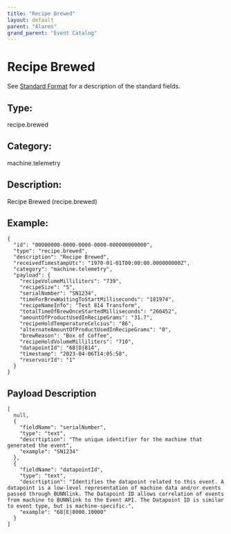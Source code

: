 ```yaml
---
title: "Recipe Brewed"
layout: default
parent: "Alarms"
grand_parent: "Event Catalog"
---
```


# Recipe Brewed

See [Standard Format](/event-subscriptions/event-format) for a description of the standard fields.

## Type:

recipe.brewed

## Category:

machine.telemetry

## Description: 

Recipe Brewed (recipe.brewed)

## Example:

```
{
  "id": "00000000-0000-0000-0000-000000000000",
  "type": "recipe.brewed",
  "description": "Recipe Brewed",
  "receivedTimestampUtc": "1970-01-01T00:00:00.000000000Z",
  "category": "machine.telemetry",
  "payload": {
    "recipeVolumeMilliliters": "739",
    "recipeSize": "5",
    "serialNumber": "SN1234",
    "timeForBrewWaitingToStartMilliseconds": "181974",
    "recipeNameInfo": "Test 814 Transform",
    "totalTimeOfBrewOnceStartedMilliseconds": "260452",
    "amountOfProductUsedInRecipeGrams": "31.7",
    "recipeHoldTemperatureCelcius": "86",
    "alternateAmountOfProductUsedInRecipeGrams": "0",
    "brewReason": "Box of Coffee",
    "recipeHoldVolumeMilliliters": "710",
    "datapointId": "68|D|814",
    "timestamp": "2023-04-06T14:05:58",
    "reservoirId": "1"
  }
}
```

## Payload Description

```
[
  null,
  {
    "fieldName": "serialNumber",
    "type": "text",
    "descrtiption": "The unique identifier for the machine that generated the event",
    "example": "SN1234"
  },
  {
    "fieldName": "datapointId",
    "type": "text",
    "descrtiption": "Identifies the datapoint related to this event. A datapoint is a low-level representation of machine data and/or events passed through BUNNlink. The Datapoint ID allows correlation of events from machine to BUNNlink to the Event API. The Datapoint ID is similar to event type, but is machine-specific.",
    "example": "68|E|8000.10000"
  }
]
```

